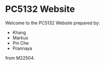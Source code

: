 # PC5132 Website

Welcome to the PC5132 Website prepared by:
- Khang
- Markus
- Pin Che
- Prannaya

from M22504.